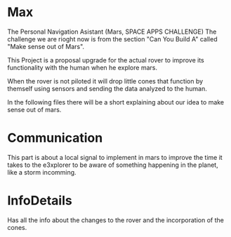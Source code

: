 # Max
The Personal Navigation Asistant (Mars, SPACE APPS CHALLENGE)
The challenge we are rioght now is from the section "Can You Build A" called "Make sense out of Mars".


This Project is a proposal upgrade for the actual rover to improve its functionality with the human when he explore mars.

When the rover is not piloted it will drop little cones that function by themself using sensors and sending the data analyzed to the 
human. 

In the following files there will be a short explaining about our idea to make sense out of mars.

# Communication
This part is about a local signal to implement in mars to improve the time it takes to the e3xplorer to be aware of something
happening in the planet, like a storm incomming.

# InfoDetails
Has all the info about the changes to the rover and the incorporation of the cones.
